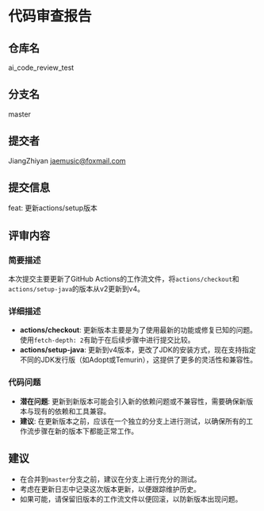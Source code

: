 # 代码审查报告

## 仓库名
ai_code_review_test

## 分支名
master

## 提交者
JiangZhiyan <jaemusic@foxmail.com>

## 提交信息
feat: 更新actions/setup版本

## 评审内容

### 简要描述
本次提交主要更新了GitHub Actions的工作流文件，将`actions/checkout`和`actions/setup-java`的版本从v2更新到v4。

### 详细描述
- **actions/checkout**: 更新版本主要是为了使用最新的功能或修复已知的问题。使用`fetch-depth: 2`有助于在后续步骤中进行提交比较。
- **actions/setup-java**: 更新到v4版本，更改了JDK的安装方式，现在支持指定不同的JDK发行版（如Adopt或Temurin），这提供了更多的灵活性和兼容性。

### 代码问题
- **潜在问题**: 更新到新版本可能会引入新的依赖问题或不兼容性，需要确保新版本与现有的依赖和工具兼容。
- **建议**: 在更新版本之前，应该在一个独立的分支上进行测试，以确保所有的工作流步骤在新的版本下都能正常工作。

## 建议
- 在合并到`master`分支之前，建议在分支上进行充分的测试。
- 考虑在更新日志中记录这次版本更新，以便跟踪维护历史。
- 如果可能，请保留旧版本的工作流文件以便回滚，以防新版本出现问题。